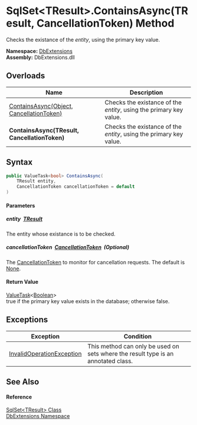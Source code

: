 SqlSet&lt;TResult>.ContainsAsync(TResult, CancellationToken) Method
===================================================================
Checks the existance of the *entity*, using the primary key value.
  
**Namespace:** [DbExtensions][1]  
**Assembly:** DbExtensions.dll

Overloads
---------

| Name                                          | Description                                                        |
| --------------------------------------------- | ------------------------------------------------------------------ |
| [ContainsAsync(Object, CancellationToken)][2] | Checks the existance of the *entity*, using the primary key value. |
| **ContainsAsync(TResult, CancellationToken)** | Checks the existance of the *entity*, using the primary key value. |


Syntax
------

```csharp
public ValueTask<bool> ContainsAsync(
	TResult entity,
	CancellationToken cancellationToken = default
)
```

#### Parameters

##### *entity*  [TResult][3]
The entity whose existance is to be checked.

##### *cancellationToken*  [CancellationToken][4]  (Optional)
The [CancellationToken][4] to monitor for cancellation requests. The default is [None][5].

#### Return Value
[ValueTask][6]&lt;[Boolean][7]>  
true if the primary key value exists in the database; otherwise false.

Exceptions
----------

| Exception                      | Condition                                                                         |
| ------------------------------ | --------------------------------------------------------------------------------- |
| [InvalidOperationException][8] | This method can only be used on sets where the result type is an annotated class. |


See Also
--------

#### Reference
[SqlSet&lt;TResult> Class][3]  
[DbExtensions Namespace][1]  

[1]: ../README.md
[2]: ../SqlSet/ContainsAsync.md
[3]: README.md
[4]: https://learn.microsoft.com/dotnet/api/system.threading.cancellationtoken
[5]: https://learn.microsoft.com/dotnet/api/system.threading.cancellationtoken.none
[6]: https://learn.microsoft.com/dotnet/api/system.threading.tasks.valuetask-1
[7]: https://learn.microsoft.com/dotnet/api/system.boolean
[8]: https://learn.microsoft.com/dotnet/api/system.invalidoperationexception
